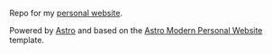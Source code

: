 Repo for my [personal website](http://www.raymondluong.com/).

Powered by [Astro](https://astro.build/) and based on the 
[Astro Modern Personal Website](https://astro-modern-personal-website.netlify.app//) template.
